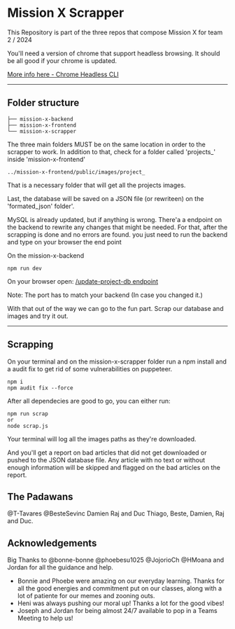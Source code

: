 <!-- #Problem solving

https://www.answeroverflow.com/m/1114467774736121896 -->

# Mission X Scrapper

This Repository is part of the three repos that compose Mission X for team 2 / 2024

You'll need a version of chrome that support headless browsing. It should be all good if your chrome is updated.

[ More info here - Chrome Headless CLI](https://developer.chrome.com/blog/headless-chrome#using_programmatically_node)

---

## Folder structure

```
├── mission-x-backend
├── mission-x-frontend
└── mission-x-scrapper
```

The three main folders MUST be on the same location in order to the scrapper to work.
In addition to that, check for a folder called 'projects\_' inside 'mission-x-frontend'

```
../mission-x-frontend/public/images/project_
```

That is a necessary folder that will get all the projects images.

Last, the database will be saved on a JSON file (or rewriteen) on the 'formated_json' folder'.

MySQL is already updated, but if anything is wrong. There'a a endpoint on the backend to rewrite any changes that might be needed.
For that, after the scrapping is done and no errors are found. you just need to run the backend and type on your browser the end point

On the mission-x-backend

```
npm run dev
```

On your browser open:
[/update-project-db endpoint](http://localhost:4000/update-project-db)

Note: The port has to match your backend (In case you changed it.)

With that out of the way we can go to the fun part. Scrap our database and images and try it out.

---

## Scrapping

On your terminal and on the mission-x-scrapper folder run a npm install and a audit fix to get rid of some vulnerabilities on puppeteer.

```
npm i
npm audit fix --force
```

After all dependecies are good to go, you can either run:

```
npm run scrap
or
node scrap.js
```

Your terminal will log all the images paths as they're downloaded.

And you'll get a report on bad articles that did not get downloaded or pushed to the JSON database file.
Any article with no text or without enough information will be skipped and flagged on the bad articles on the report.

## The Padawans

@T-Tavares @BesteSevinc Damien Raj and Duc
Thiago, Beste, Damien, Raj and Duc.

## Acknowledgements

Big Thanks to @bonne-bonne @phoebesu1025 @JojorioCh @HMoana and Jordan for all the guidance and help.

-   Bonnie and Phoebe were amazing on our everyday learning. Thanks for all the good energies and commitment put on our classes, along with a lot of patiente for our memes and zooning outs.
-   Heni was always pushing our moral up! Thanks a lot for the good vibes!
-   Joseph and Jordan for being almost 24/7 available to pop in a Teams Meeting to help us!
